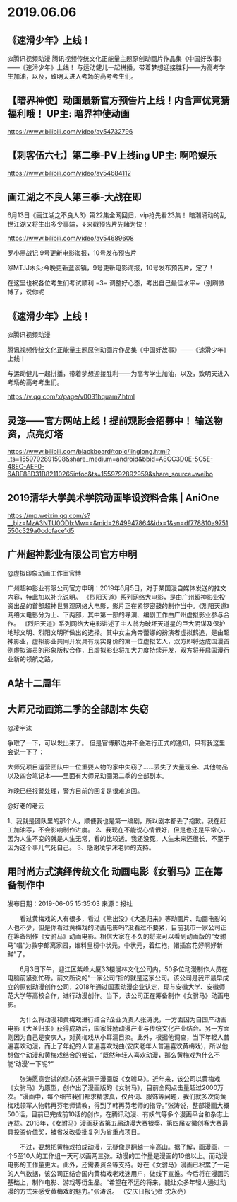 # 2019.06.06

## 《速滑少年》上线！
 @腾讯视频动漫
腾讯视频传统文化正能量主题原创动画片作品集《中国好故事》——《速滑少年》上线！
与运动健儿一起拼播，带着梦想迎接胜利——为高考学生加油，以及，致明天进入考场的高考考生们。

## 【暗界神使】动画最新官方预告片上线！内含声优竞猜福利哦！ UP主: 暗界神使动画

https://www.bilibili.com/video/av54732796
## 【刺客伍六七】第二季-PV上线ing UP主: 啊哈娱乐

https://www.bilibili.com/video/av54684112


## 画江湖之不良人第三季-大战在即

6月13日《画江湖之不良人3》第22集全网回归，vip抢先看23集！
暗潮涌动的乱世江湖又将生出多少事端，↓来戳预告片先睹为快！

https://www.bilibili.com/video/av54689608


罗小黑战记 9号更新电影海报，10号发布预告片

@MTJJ木头:今晚更新蓝溪镇，9号更新电影海报，10号发布预告片，定了！

在这里也祝各位考生们考试顺利 =3= 调整好心态，考出自己最佳水平~（别刷微博了，说你呢 

         
## 《速滑少年》上线！

@腾讯视频动漫

腾讯视频传统文化正能量主题原创动画片作品集《中国好故事》——《速滑少年》上线！

与运动健儿一起拼播，带着梦想迎接胜利——为高考学生加油，以及，致明天进入考场的高考考生们。

https://v.qq.com/x/page/v0031hquam7.html
## 灵笼——官方网站上线！提前观影会招募中！ 输送物资，点亮灯塔

https://www.bilibili.com/blackboard/topic/linglong.html?_ts=1559792891508&share_medium=android&bbid=A8CC3D0E-5C5E-48EC-AEF0-6ABF88D31B82110265infoc&ts=1559792892959&share_source=weibo 
## 2019清华大学美术学院动画毕设资料合集 | AniOne

https://mp.weixin.qq.com/s?__biz=MzA3NTU0ODIxMw==&mid=2649947864&idx=1&sn=df778810a9751550c329a0cdcface1d5
## 广州超神影业有限公司官方申明

@虚拟印象动画工作室官博

广州超神影业有限公司官方申明：2019年6月5日，对于某国漫自媒体发送的推文内容，特此加以补充说明。
《烈阳天道》系列网络大电影，是由广州超神影业投资出品的首部超神世界观网络大电影，影片正在紧锣密鼓的制作当中。《烈阳天道》网络大电影分为上、下两部，其中第一部的导演、编剧工作由广州虚拟影业参与合作。
《烈阳天道》系列网络大电影讲述了主人翁为破坏天道星的巨大阴谋及保护地球文明、烈阳文明所做出的选择。其中女主角帝蕾娜的扮演者虚拟鹤追，是由超神影业，虚拟影业共同开发具有现实身价的第一位虚拟艺人，双方即将达成国漫首例虚拟演员的形象版权合作，且虚拟影业将加大力度持续开发，双方将开启国漫行业新的领航之路。

## A站十二周年

## 大师兄动画第二季的全部剧本 失窃

@凌宇沫                            

争取了一下，可以发出来了。
但是官博那边并不会进行正式的通知，只有我这里会说一下了：

大师兄项目运营团队中一位重要人物的家中失窃了……丢失了大量现金、其他物品以及四台笔记本——里面有大师兄动画第二季的全部剧本。

昨晚已经报警处理，警方目前的回复是很难追回。

@好老的老云

1、我就是团队里的那个人，顺便我也是第一编剧，所以剧本都丢了抱歉。我在赶工加油写，不会影响制作进度。
2、我现在不能说心情很好，但是也还是平常心，因为人生不变的就是人生无常，看的比较透。我还没死，人生未来还很长，不至于因为这个事儿气死自己。
3、感谢凌宇沫老师的支持。


 





## 用时尚方式演绎传统文化 动画电影《女驸马》正在筹备制作中
发布日期：2019-06-05 15:35:03   来源：报社  
 
  看过黄梅戏的人有很多，看过《熊出没》《大圣归来》等动画片、动画电影的人也不少，但是你看过黄梅戏的动画电影吗?没看过不要紧，目前我市一家公司正在筹备制作《女驸马》动画电影。相信大家在不久的将来可以看到动画版的“女驸马”唱“为救李郎离家园，谁料皇榜中状元。中状元，着红袍，帽插宫花好啊好新鲜”了。

  6月3日下午，迎江区紫峰大厦33楼漫林文化公司内，50多位动漫制作人员在电脑前紧张忙碌。前文所说的“一家公司”指的就是这家公司。该公司是我市最早成立的原创动漫创作公司，2018年通过国家动漫企业认定，现与安徽大学、安徽师范大学等高校合作，进行动漫创作。当下，该公司正在筹备制作《女驸马》动画电影。

  为什么将动漫和黄梅戏进行结合?企业负责人张涛说，一方面因为自国产动画电影《大圣归来》获得成功后，国家鼓励动漫产业与传统文化产业结合。另一方面则因为自己是安庆人，对黄梅戏从小耳濡目染。此外，根据他调查，当下年轻人普遍喜欢动漫，而上了年纪的人普遍喜欢戏曲(安庆老年人普遍喜欢黄梅戏)，所以他想做个动漫和黄梅戏结合的尝试，“既然年轻人喜欢动漫，那么黄梅戏为什么不能‘动漫’一下呢?”

  张涛愿意尝试的信心还来源于漫画版《女驸马》。近年来，该公司以黄梅戏《女驸马》为原型，创作出了漫画版的《女驸马》，目前全网点击量超过2000万次。“漫画中，每个细节我们都求精求真，仅台词、服饰等问题，我们就多次向黄梅戏领军人物韩再芬老师请教，得到了韩再芬老师的指导。”张涛说，整部漫画大概500话，目前已完成前10话的创作，在腾讯动漫、有妖气等多个漫画平台和杂志上连载。2018年，《女驸马》漫画获省第五届动漫大赛银奖、第四届安徽创客大赛最具投资价值奖，被省发改委批复列为省重点项目。

  不过，要想把黄梅戏拍成动漫，无疑像是翻越一座高山。据了解，画漫画，一个5至10人的工作组一天可以画两三张。动漫的工作量是漫画的10倍以上。而动漫电影的工作量更大。此外，还需要资金等支持。好在《女驸马》漫画已积累了一定的人气数据，该公司正结合国内黄梅戏老戏迷用户，做线下宣推。今后将在漫画的基础上，制作电影、游戏等衍生品。“希望在不远的将来，能让众多年轻人通过动漫的方式来感受黄梅戏的魅力。”张涛说。   （安庆日报记者 沈永亮） 